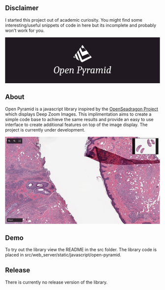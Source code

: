 ## Disclaimer
I started this project out of academic curiosity. You might find some interesting/useful snippets of code in here but its incomplete and probably won't work for you.

![header](images/header.png)

## About
Open Pyramid is a javascript library inspired by the [OpenSeadragon Project](https://openseadragon.github.io/) which displays Deep Zoom Images. This implimentation aims to create a simple code base to achieve the same results and provide an easy to use interface to create additional features on top of the image display. The project is currently under development.

![demo-screenshot](images/demo-screenshot.png)

## Demo
To try out the library view the README in the src folder. The library code is placed in src/web_server/static/javascript/open-pyramid.

## Release
There is currently no release version of the library.
